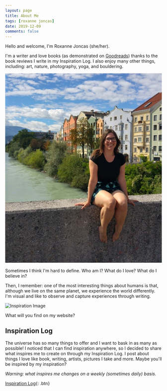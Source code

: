 ```yaml
---
layout: page
title: About Me
tags: [roxanne joncas]
date: 2019-12-09
comments: false
---
```

Hello and welcome, I'm Roxanne Joncas (she/her). 

I'm a writer and love books (as demonstrated on <a target="blank" href="https://www.goodreads.com/user/show/109171596-roxanne-joncas">Goodreads</a>) thanks to the book reviews I write in my Inspiration Log. I also enjoy many other things, including: art, nature, photography, yoga, and bouldering.
    
![Roxanne Joncas 2019](/assets/img/roxanne-alps.jpg)


Sometimes I think I'm hard to define. Who am I? What do I love? What do I believe in? 

Then, I remember: one of the most interesting things about humans is that, although we live on the same planet, we experience the world differently. I'm visual and like to observe and capture experiences through writing.

![Inspiration Image](/assets/img/inspiration.png)


What will you find on my website? 

## Inspiration Log

The universe has so many things to offer and I want to bask in as many as possible! I noticed that I can find inspiration anywhere, so I decided to share what inspires me to create on through my Inspiration Log. I post about things I love like book, writing, artists, pictures I take and more. Maybe you'll be inspired by my inspiration? 

*Warning: what inspires me changes on a weekly (sometimes daily) basis.*

[Inspiration Log](/posts/){: .btn}

